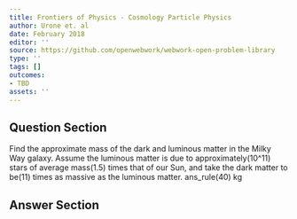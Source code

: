 ```yaml
---
title: Frontiers of Physics - Cosmology Particle Physics
author: Urone et. al
date: February 2018
editor: ''
source: https://github.com/openwebwork/webwork-open-problem-library
type: ''
tags: []
outcomes:
- TBD
assets: ''
---
```


## Question Section 

Find the approximate mass of the dark and luminous matter in the Milky Way galaxy.
Assume the luminous matter is due to approximately(10^11) stars of average mass(1.5) times that of our Sun, and take the dark matter to be(11) times as massive as the
luminous matter.
ans_rule(40) kg



## Answer Section

